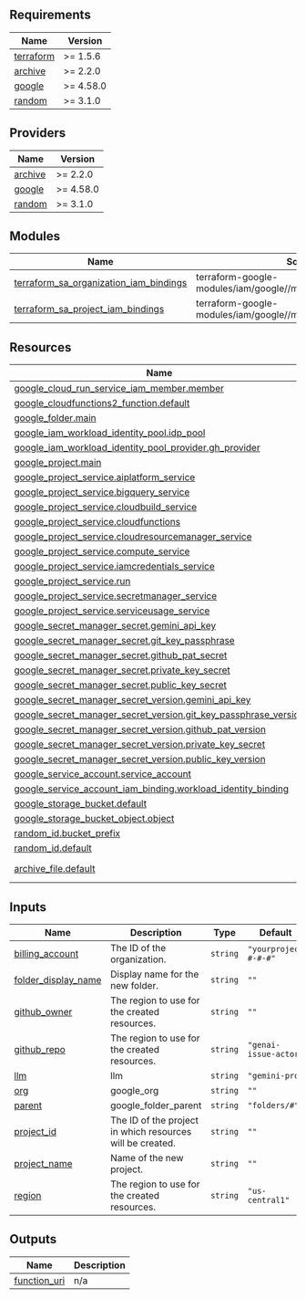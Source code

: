 <!-- BEGIN_TF_DOCS -->
## Requirements

| Name | Version |
|------|---------|
| <a name="requirement_terraform"></a> [terraform](#requirement\_terraform) | >= 1.5.6 |
| <a name="requirement_archive"></a> [archive](#requirement\_archive) | >= 2.2.0 |
| <a name="requirement_google"></a> [google](#requirement\_google) | >= 4.58.0 |
| <a name="requirement_random"></a> [random](#requirement\_random) | >= 3.1.0 |

## Providers

| Name | Version |
|------|---------|
| <a name="provider_archive"></a> [archive](#provider\_archive) | >= 2.2.0 |
| <a name="provider_google"></a> [google](#provider\_google) | >= 4.58.0 |
| <a name="provider_random"></a> [random](#provider\_random) | >= 3.1.0 |

## Modules

| Name | Source | Version |
|------|--------|---------|
| <a name="module_terraform_sa_organization_iam_bindings"></a> [terraform\_sa\_organization\_iam\_bindings](#module\_terraform\_sa\_organization\_iam\_bindings) | terraform-google-modules/iam/google//modules/organizations_iam | 7.6.0 |
| <a name="module_terraform_sa_project_iam_bindings"></a> [terraform\_sa\_project\_iam\_bindings](#module\_terraform\_sa\_project\_iam\_bindings) | terraform-google-modules/iam/google//modules/projects_iam | 7.6.0 |

## Resources

| Name | Type |
|------|------|
| [google_cloud_run_service_iam_member.member](https://registry.terraform.io/providers/hashicorp/google/latest/docs/resources/cloud_run_service_iam_member) | resource |
| [google_cloudfunctions2_function.default](https://registry.terraform.io/providers/hashicorp/google/latest/docs/resources/cloudfunctions2_function) | resource |
| [google_folder.main](https://registry.terraform.io/providers/hashicorp/google/latest/docs/resources/folder) | resource |
| [google_iam_workload_identity_pool.idp_pool](https://registry.terraform.io/providers/hashicorp/google/latest/docs/resources/iam_workload_identity_pool) | resource |
| [google_iam_workload_identity_pool_provider.gh_provider](https://registry.terraform.io/providers/hashicorp/google/latest/docs/resources/iam_workload_identity_pool_provider) | resource |
| [google_project.main](https://registry.terraform.io/providers/hashicorp/google/latest/docs/resources/project) | resource |
| [google_project_service.aiplatform_service](https://registry.terraform.io/providers/hashicorp/google/latest/docs/resources/project_service) | resource |
| [google_project_service.bigquery_service](https://registry.terraform.io/providers/hashicorp/google/latest/docs/resources/project_service) | resource |
| [google_project_service.cloudbuild_service](https://registry.terraform.io/providers/hashicorp/google/latest/docs/resources/project_service) | resource |
| [google_project_service.cloudfunctions](https://registry.terraform.io/providers/hashicorp/google/latest/docs/resources/project_service) | resource |
| [google_project_service.cloudresourcemanager_service](https://registry.terraform.io/providers/hashicorp/google/latest/docs/resources/project_service) | resource |
| [google_project_service.compute_service](https://registry.terraform.io/providers/hashicorp/google/latest/docs/resources/project_service) | resource |
| [google_project_service.iamcredentials_service](https://registry.terraform.io/providers/hashicorp/google/latest/docs/resources/project_service) | resource |
| [google_project_service.run](https://registry.terraform.io/providers/hashicorp/google/latest/docs/resources/project_service) | resource |
| [google_project_service.secretmanager_service](https://registry.terraform.io/providers/hashicorp/google/latest/docs/resources/project_service) | resource |
| [google_project_service.serviceusage_service](https://registry.terraform.io/providers/hashicorp/google/latest/docs/resources/project_service) | resource |
| [google_secret_manager_secret.gemini_api_key](https://registry.terraform.io/providers/hashicorp/google/latest/docs/resources/secret_manager_secret) | resource |
| [google_secret_manager_secret.git_key_passphrase](https://registry.terraform.io/providers/hashicorp/google/latest/docs/resources/secret_manager_secret) | resource |
| [google_secret_manager_secret.github_pat_secret](https://registry.terraform.io/providers/hashicorp/google/latest/docs/resources/secret_manager_secret) | resource |
| [google_secret_manager_secret.private_key_secret](https://registry.terraform.io/providers/hashicorp/google/latest/docs/resources/secret_manager_secret) | resource |
| [google_secret_manager_secret.public_key_secret](https://registry.terraform.io/providers/hashicorp/google/latest/docs/resources/secret_manager_secret) | resource |
| [google_secret_manager_secret_version.gemini_api_key](https://registry.terraform.io/providers/hashicorp/google/latest/docs/resources/secret_manager_secret_version) | resource |
| [google_secret_manager_secret_version.git_key_passphrase_version](https://registry.terraform.io/providers/hashicorp/google/latest/docs/resources/secret_manager_secret_version) | resource |
| [google_secret_manager_secret_version.github_pat_version](https://registry.terraform.io/providers/hashicorp/google/latest/docs/resources/secret_manager_secret_version) | resource |
| [google_secret_manager_secret_version.private_key_secret](https://registry.terraform.io/providers/hashicorp/google/latest/docs/resources/secret_manager_secret_version) | resource |
| [google_secret_manager_secret_version.public_key_version](https://registry.terraform.io/providers/hashicorp/google/latest/docs/resources/secret_manager_secret_version) | resource |
| [google_service_account.service_account](https://registry.terraform.io/providers/hashicorp/google/latest/docs/resources/service_account) | resource |
| [google_service_account_iam_binding.workload_identity_binding](https://registry.terraform.io/providers/hashicorp/google/latest/docs/resources/service_account_iam_binding) | resource |
| [google_storage_bucket.default](https://registry.terraform.io/providers/hashicorp/google/latest/docs/resources/storage_bucket) | resource |
| [google_storage_bucket_object.object](https://registry.terraform.io/providers/hashicorp/google/latest/docs/resources/storage_bucket_object) | resource |
| [random_id.bucket_prefix](https://registry.terraform.io/providers/hashicorp/random/latest/docs/resources/id) | resource |
| [random_id.default](https://registry.terraform.io/providers/hashicorp/random/latest/docs/resources/id) | resource |
| [archive_file.default](https://registry.terraform.io/providers/hashicorp/archive/latest/docs/data-sources/file) | data source |

## Inputs

| Name | Description | Type | Default | Required |
|------|-------------|------|---------|:--------:|
| <a name="input_billing_account"></a> [billing\_account](#input\_billing\_account) | The ID of the organization. | `string` | `"yourproject #-#-#"` | no |
| <a name="input_folder_display_name"></a> [folder\_display\_name](#input\_folder\_display\_name) | Display name for the new folder. | `string` | `""` | no |
| <a name="input_github_owner"></a> [github\_owner](#input\_github\_owner) | The region to use for the created resources. | `string` | `""` | no |
| <a name="input_github_repo"></a> [github\_repo](#input\_github\_repo) | The region to use for the created resources. | `string` | `"genai-issue-actor"` | no |
| <a name="input_llm"></a> [llm](#input\_llm) | llm | `string` | `"gemini-pro"` | no |
| <a name="input_org"></a> [org](#input\_org) | google\_org | `string` | `""` | no |
| <a name="input_parent"></a> [parent](#input\_parent) | google\_folder\_parent | `string` | `"folders/#"` | no |
| <a name="input_project_id"></a> [project\_id](#input\_project\_id) | The ID of the project in which resources will be created. | `string` | `""` | no |
| <a name="input_project_name"></a> [project\_name](#input\_project\_name) | Name of the new project. | `string` | `""` | no |
| <a name="input_region"></a> [region](#input\_region) | The region to use for the created resources. | `string` | `"us-central1"` | no |

## Outputs

| Name | Description |
|------|-------------|
| <a name="output_function_uri"></a> [function\_uri](#output\_function\_uri) | n/a |
<!-- END_TF_DOCS -->
